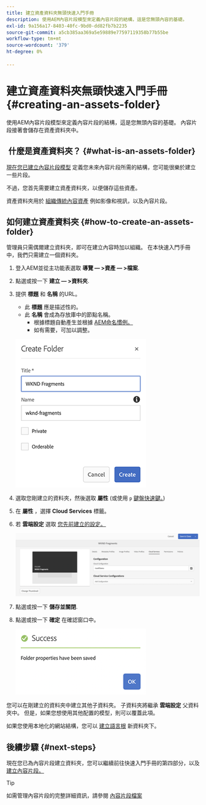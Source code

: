 ```yaml
---
title: 建立資產資料夾無頭快速入門手冊
description: 使用AEM內容片段模型來定義內容片段的結構，這是您無頭內容的基礎。
exl-id: 9a156a17-8403-40fc-9bd0-dd82fb7b2235
source-git-commit: a5cb385aa369a5e59889e77597119358b77b55be
workflow-type: tm+mt
source-wordcount: '379'
ht-degree: 0%

---
```


# 建立資產資料夾無頭快速入門手冊 {#creating-an-assets-folder}

使用AEM內容片段模型來定義內容片段的結構，這是您無頭內容的基礎。 內容片段接著會儲存在資產資料夾中。

##  什麼是資產資料夾？ {#what-is-an-assets-folder}

[現在您已建立內容片段模型](create-content-model.md) 定義您未來內容片段所需的結構，您可能很樂於建立一些片段。

不過，您首先需要建立資產資料夾，以便儲存這些資產。

資產資料夾用於 [組織傳統內容資產](/help/assets/manage-assets.md) 例如影像和視訊，以及內容片段。

## 如何建立資產資料夾 {#how-to-create-an-assets-folder}

管理員只需偶爾建立資料夾，即可在建立內容時加以組織。 在本快速入門手冊中，我們只需建立一個資料夾。

1. 登入AEM並從主功能表選取 **導覽 — >資產 — >檔案**.
1. 點選或按一下 **建立 — >資料夾**.
1. 提供 **標題** 和 **名稱** 的URL。
   * 此 **標題** 應是描述性的。
   * 此 **名稱** 會成為存放庫中的節點名稱。
      * 根據標題自動產生並根據 [AEM命名慣例。](/help/sites-developing/naming-conventions.md)
      * 如有需要，可加以調整。

   ![建立資料夾](../assets/assets-folder-create.png)
1. 選取您剛建立的資料夾，然後選取 **屬性** (或使用 `p` [鍵盤快速鍵。](/help/sites-authoring/keyboard-shortcuts.md))
1. 在 **屬性** ，選擇 **Cloud Services** 標籤。
1. 若 **雲端設定** 選取 [您先前建立的設定。](create-configuration.md)

   ![設定資產資料夾](../assets/assets-folder-configure.png)
1. 點選或按一下 **儲存並關閉**.
1. 點選或按一下 **確定** 在確認窗口中。

   ![確認窗口](../assets/assets-folder-confirmation.png)

您可以在剛建立的資料夾中建立其他子資料夾。 子資料夾將繼承 **雲端設定** 父資料夾中。 但是，如果您想使用其他配置的模型，則可以覆蓋此項。

如果您使用本地化的網站結構，您可以 [建立語言根](/help/assets/multilingual-assets.md) 新資料夾下。

## 後續步驟 {#next-steps}

現在您已為內容片段建立資料夾，您可以繼續前往快速入門手冊的第四部分，以及 [建立內容片段。](create-content-fragment.md)

>[!TIP]
>
>如需管理內容片段的完整詳細資訊，請參閱 [內容片段檔案](/help/assets/content-fragments/content-fragments.md)
